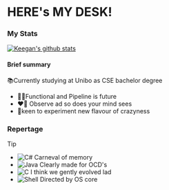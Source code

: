 # HERE's MY DESK!

### My Stats

[![Keegan's github stats](https://github-readme-stats.vercel.app/api?username=KeegTheBoi&theme=blue-green)](https://github.com/KeegTheBoi)

#### Brief summary
📚Currently studying at Unibo as CSE bachelor degree

+ 🧑‍💻Functional and Pipeline is future
+ ❤️‍🔥 Observe ad so does your mind sees
+ 🧪keen to experiment new flavour of crazyness

### Repertage
> [!TIP]
> + ![C#](https://img.shields.io/badge/-%23121011.svg?style=for-the-badge&logo=csharp&logoColor=%23107C10) Carneval of memory
> + ![Java](https://img.shields.io/badge/-%23121011.svg?style=for-the-badge&logo=openjdk&logoColor=ff9900) Clearly made for OCD's
> + ![C](https://img.shields.io/badge/-%23121011.svg?style=for-the-badge&logo=c&logoColor=blue) I think we gently evolved lad
> + ![Shell](https://img.shields.io/badge/-%23121011.svg?style=for-the-badge&logo=gnu-bash&logoColor=white) Directed by OS core
